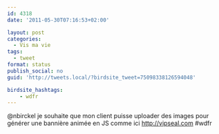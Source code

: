 ```yaml
---
id: 4318
date: '2011-05-30T07:16:53+02:00'

layout: post
categories:
  - Vis ma vie
tags:
  - tweet
format: status
publish_social: no
guid: 'http://tweets.local/?birdsite_tweet=75098338126594048'

birdsite_hashtags:
    - wdfr
---
```


@nbirckel je souhaite que mon client puisse uploader des images pour générer une bannière animée en JS comme ici http://vipseal.com #wdfr